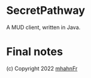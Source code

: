 # SecretPathway
A MUD client, written in Java.

# Final notes

(c) Copyright 2022 [mhahnFr](https://www.github.com/mhahnFr)
